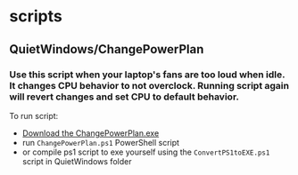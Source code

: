 # scripts

## QuietWindows/ChangePowerPlan
### Use this script when your laptop's fans are too loud when idle. It changes CPU behavior to not overclock. Running script again will revert changes and set CPU to default behavior.

To run script:
- [Download the ChangePowerPlan.exe](https://github.com/TokarskiPatryk/scripts/raw/main/QuietWindows/ChangePowerPlan.exe) 
- run `ChangePowerPlan.ps1` PowerShell script 
- or compile ps1 script to exe yourself using the `ConvertPS1toEXE.ps1` script in QuietWindows folder
